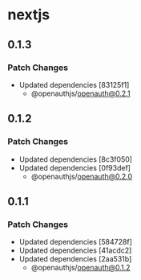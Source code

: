 # nextjs

## 0.1.3

### Patch Changes

- Updated dependencies [83125f1]
  - @openauthjs/openauth@0.2.1

## 0.1.2

### Patch Changes

- Updated dependencies [8c3f050]
- Updated dependencies [0f93def]
  - @openauthjs/openauth@0.2.0

## 0.1.1

### Patch Changes

- Updated dependencies [584728f]
- Updated dependencies [41acdc2]
- Updated dependencies [2aa531b]
  - @openauthjs/openauth@0.1.2
